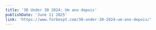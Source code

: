 ```yaml
---
title: '30 Under 30 2024: Um ano depois'
publishDate: 'June 11 2025'
link: 'https://www.forbespt.com/30-under-30-2024-um-ano-depois/'
---
```

